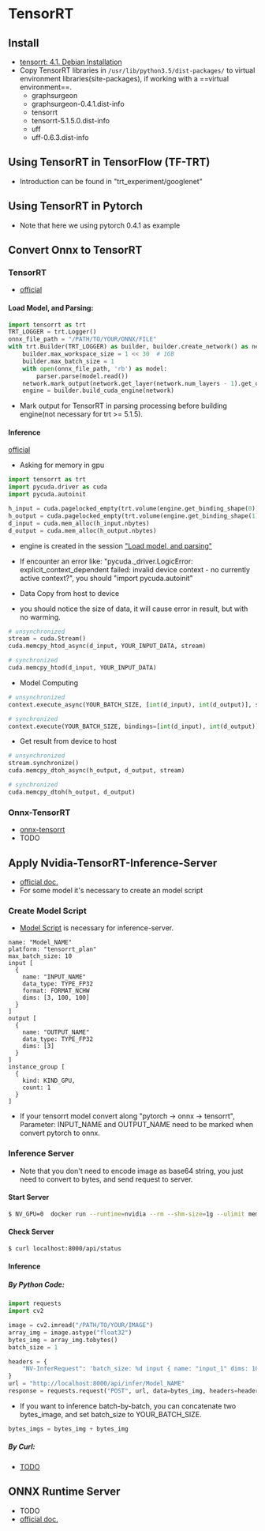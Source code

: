 # TensorRT
## Install
+ [tensorrt: 4.1. Debian Installation](https://docs.nvidia.com/deeplearning/sdk/tensorrt-install-guide/index.html)
+ Copy TensorRT libraries in ```/usr/lib/python3.5/dist-packages/``` to virtual environment libraries(site-packages), if working with a ==virtual environment==.
  + graphsurgeon
  + graphsurgeon-0.4.1.dist-info
  + tensorrt
  + tensorrt-5.1.5.0.dist-info
  + uff
  + uff-0.6.3.dist-info

## Using TensorRT in TensorFlow (TF-TRT)
+ Introduction can be found in "trt_experiment/googlenet"

## Using TensorRT in Pytorch
+ Note that here we using pytorch 0.4.1 as example

## Convert Onnx to TensorRT
### TensorRT
+ [official](https://docs.nvidia.com/deeplearning/sdk/tensorrt-developer-guide/index.html#python_topics)
#### Load Model, and Parsing:
```python
import tensorrt as trt
TRT_LOGGER = trt.Logger()
onnx_file_path = "/PATH/TO/YOUR/ONNX/FILE"
with trt.Builder(TRT_LOGGER) as builder, builder.create_network() as network, trt.OnnxParser(network, TRT_LOGGER) as parser:
    builder.max_workspace_size = 1 << 30  # 1GB
    builder.max_batch_size = 1
    with open(onnx_file_path, 'rb') as model:
        parser.parse(model.read())
    network.mark_output(network.get_layer(network.num_layers - 1).get_output(0))
    engine = builder.build_cuda_engine(network)
```
+ Mark output for TensorRT in parsing processing before building engine(not necessary for trt >= 5.1.5).

#### Inference
[official](https://docs.nvidia.com/deeplearning/sdk/tensorrt-developer-guide/index.html#perform_inference_python)
+ Asking for memory in gpu
```python
import tensorrt as trt
import pycuda.driver as cuda
import pycuda.autoinit

h_input = cuda.pagelocked_empty(trt.volume(engine.get_binding_shape(0))*batch_size, dtype=np.float32)
h_output = cuda.pagelocked_empty(trt.volume(engine.get_binding_shape(1))*batch_size, dtype=np.float32)
d_input = cuda.mem_alloc(h_input.nbytes)
d_output = cuda.mem_alloc(h_output.nbytes)
```
+ engine is created in the session ["Load model, and parsing"](#Load-Model,-and-Parsing)
+ If encounter an error like: "pycuda._driver.LogicError: explicit_context_dependent failed: invalid device context - no currently active context?", you should "import pycuda.autoinit"

+ Data Copy from host to device
+ you should notice the size of data, it will cause error in result, but with no warming.

```python
# unsynchronized
stream = cuda.Stream()
cuda.memcpy_htod_async(d_input, YOUR_INPUT_DATA, stream)

# synchronized
cuda.memcpy_htod(d_input, YOUR_INPUT_DATA)

```

+ Model Computing
```python
# unsynchronized
context.execute_async(YOUR_BATCH_SIZE, [int(d_input), int(d_output)], stream.handle, None)

# synchronized
context.execute(YOUR_BATCH_SIZE, bindings=[int(d_input), int(d_output)])
```

+ Get result from device to host
```python
# unsynchronized
stream.synchronize()
cuda.memcpy_dtoh_async(h_output, d_output, stream)

# synchronized
cuda.memcpy_dtoh(h_output, d_output)
```

### Onnx-TensorRT
+ [onnx-tensorrt](https://github.com/onnx/onnx-tensorrt)
+ TODO

## Apply Nvidia-TensorRT-Inference-Server
+ [official doc.](https://docs.nvidia.com/deeplearning/sdk/tensorrt-inference-server-guide/docs/quickstart.html)
+ For some model it's necessary to create an model script
### Create Model Script
+ [Model Script](https://docs.nvidia.com/deeplearning/sdk/tensorrt-inference-server-guide/docs/model_repository.html#tensorrt-models) is necessary for inference-server.
```
name: "Model_NAME"
platform: "tensorrt_plan"
max_batch_size: 10
input [
  {
    name: "INPUT_NAME"
    data_type: TYPE_FP32
    format: FORMAT_NCHW
    dims: [3, 100, 100]
  }
]
output [
  {
    name: "OUTPUT_NAME"
    data_type: TYPE_FP32
    dims: [3]
  }
]
instance_group [
  {
    kind: KIND_GPU,
    count: 1
  }
]
```
+ If your tensorrt model convert along "pytorch -> onnx -> tensorrt", Parameter: INPUT_NAME and OUTPUT_NAME need to be marked when convert pytorch to onnx.

### Inference Server
+ Note that you don't need to encode image as base64 string, you just need to convert to bytes, and send request to server.

#### Start Server
```bash
$ NV_GPU=0  docker run --runtime=nvidia --rm --shm-size=1g --ulimit memlock=-1 --ulimit stack=67108864 -p8000:8000 -p8001:8001 -p8002:8002 -v /mnt/hdd1/trt_experiment/onnx_trt_model/pytorchnet/:/models nvcr.io/nvidia/tensorrtserver:19.06-py3 trtserver --model-store=/models
```

#### Check Server
```bash
$ curl localhost:8000/api/status
```

#### Inference
##### By Python Code:
```python
import requests
import cv2

image = cv2.imread("/PATH/TO/YOUR/IMAGE")
array_img = image.astype("float32")
bytes_img = array_img.tobytes()
batch_size = 1

headers = {
    "NV-InferRequest": 'batch_size: %d input { name: "input_1" dims: 100 dims: 100 dims: 3} output { name: "output_1"  cls { count: 3 } }' % batch_size,
}
url = "http://localhost:8000/api/infer/Model_NAME"
response = requests.request("POST", url, data=bytes_img, headers=headers)
```
+ If you want to inference batch-by-batch, you can concatenate two bytes_image, and set batch_size to YOUR_BATCH_SIZE.
```python
bytes_imgs = bytes_img + bytes_img
```

##### By Curl:
+ [TODO](https://github.com/NVIDIA/tensorrt-inference-server/issues/280)


## ONNX Runtime Server
+ TODO
+ [official doc.](https://github.com/microsoft/onnxruntime/tree/master/dockerfiles)
